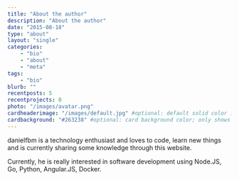 ```yaml
---
title: "About the author"
description: "About the author"
date: "2015-08-18"
type: "about"
layout: "single"
categories:
    - "bio"
    - "about"
    - "meta"
tags:
    - "bio"
blurb: ""
recentposts: 5
recentprojects: 0
photo: "/images/avatar.png"
cardheaderimage: "/images/default.jpg" #optional: default solid color if unset
cardbackground: "#263238" #optional: card background color; only shows when no image specified
---
```


danielfbm is a technology enthusiast and loves to code, learn new things and is currently sharing some knowledge through this website.

Currently, he is really interested in software development using Node.JS, Go, Python, Angular.JS, Docker.


